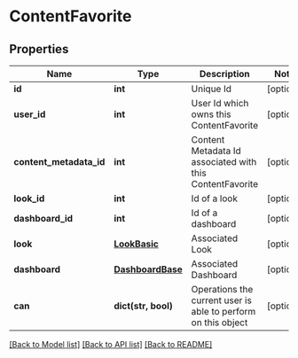 # ContentFavorite

## Properties
Name | Type | Description | Notes
------------ | ------------- | ------------- | -------------
**id** | **int** | Unique Id | [optional] 
**user_id** | **int** | User Id which owns this ContentFavorite | [optional] 
**content_metadata_id** | **int** | Content Metadata Id associated with this ContentFavorite | [optional] 
**look_id** | **int** | Id of a look | [optional] 
**dashboard_id** | **int** | Id of a dashboard | [optional] 
**look** | [**LookBasic**](LookBasic.md) | Associated Look | [optional] 
**dashboard** | [**DashboardBase**](DashboardBase.md) | Associated Dashboard | [optional] 
**can** | **dict(str, bool)** | Operations the current user is able to perform on this object | [optional] 

[[Back to Model list]](../README.md#documentation-for-models) [[Back to API list]](../README.md#documentation-for-api-endpoints) [[Back to README]](../README.md)


